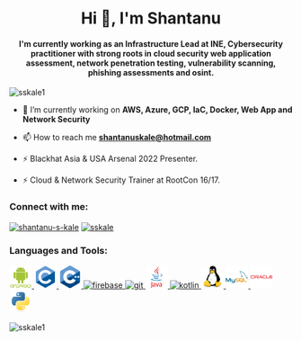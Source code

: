 <h1 align="center">Hi 👋, I'm Shantanu</h1>
<h4 align="center">I'm currently working as an Infrastructure Lead at INE, Cybersecurity practitioner with strong roots in cloud security web application assessment, network penetration testing, vulnerability scanning, phishing assessments and osint.</h4>

<p align="left"> <img src="https://komarev.com/ghpvc/?username=sskale1" alt="sskale1" /> </p>

- 🔭 I’m currently working on **AWS, Azure, GCP, IaC, Docker, Web App and Network Security**

- 📫 How to reach me **shantanuskale@hotmail.com**

- ⚡ Blackhat Asia & USA Arsenal 2022 Presenter.
 
- ⚡ Cloud & Network Security Trainer at RootCon 16/17.

<p align="left">
<h3 align="left">Connect with me:</h3>
<a href="https://linkedin.com/in/shantanu-s-kale" target="blank"><img align="center" src="https://cdn.jsdelivr.net/npm/simple-icons@3.0.1/icons/linkedin.svg" alt="shantanu-s-kale" height="30" width="40" /></a>
<a href="https://twitter.com/4_r43" target="blank"><img align="center" src="https://cdn.jsdelivr.net/npm/simple-icons@3.0.1/icons/twitter.svg" alt="sskale" height="30" width="40" /></a>
</p>

<h3 align="left">Languages and Tools:</h3>
<p align="left"> <a href="https://developer.android.com" target="_blank"> <img src="https://github.com/devicons/devicon/blob/master/icons/android/android-plain-wordmark.svg" alt="android" width="40" height="40"/> </a> <a href="https://www.cprogramming.com/" target="_blank"> <img src="https://github.com/devicons/devicon/blob/master/icons/c/c-original.svg" alt="c" width="40" height="40"/> </a> <a href="https://www.w3schools.com/cpp/" target="_blank"> <img src="https://github.com/devicons/devicon/blob/master/icons/cplusplus/cplusplus-original.svg" alt="cplusplus" width="40" height="40"/> </a> <a href="https://firebase.google.com/" target="_blank"> <img src="https://www.vectorlogo.zone/logos/firebase/firebase-icon.svg" alt="firebase" width="40" height="40"/> </a> <a href="https://git-scm.com/" target="_blank"> <img src="https://www.vectorlogo.zone/logos/git-scm/git-scm-icon.svg" alt="git" width="40" height="40"/> </a> <a href="https://www.java.com" target="_blank"> <img src="https://github.com/devicons/devicon/blob/master/icons/java/java-original-wordmark.svg" alt="java" width="40" height="40"/> </a> <a href="https://kotlinlang.org" target="_blank"> <img src="https://www.vectorlogo.zone/logos/kotlinlang/kotlinlang-icon.svg" alt="kotlin" width="40" height="40"/> </a> <a href="https://www.linux.org/" target="_blank"> <img src="https://github.com/devicons/devicon/blob/master/icons/linux/linux-original.svg" alt="linux" width="40" height="40"/> </a> <a href="https://www.mysql.com/" target="_blank"> <img src="https://github.com/devicons/devicon/blob/master/icons/mysql/mysql-original-wordmark.svg" alt="mysql" width="40" height="40"/> </a> <a href="https://www.oracle.com/" target="_blank"> <img src="https://github.com/devicons/devicon/blob/master/icons/oracle/oracle-original.svg" alt="oracle" width="40" height="40"/> </a> <a href="https://www.python.org" target="_blank"> <img src="https://github.com/devicons/devicon/blob/master/icons/python/python-original.svg" alt="python" width="40" height="40"/> </a> </p>



<p><img align="center" src="https://github-readme-stats.vercel.app/api/top-langs/?username=sskale1&layout=compact" alt="sskale1" /></p>


<!--
**SSKale1/SSKale1** is a ✨ _special_ ✨ repository because its `README.md` (this file) appears on your GitHub profile.

Here are some ideas to get you started:
- 🔭 I’m currently working on ...
- 🌱 I’m currently learning ...
- 👯 I’m looking to collaborate on ...
- 🤔 I’m looking for help with ...
- 💬 Ask me about ...
- 📫 How to reach me: ...
- 😄 Pronouns: ...
- ⚡ Fun fact: ...

-->
